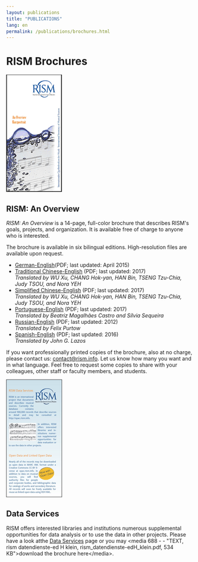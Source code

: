 ```yaml
---
layout: publications
title: "PUBLICATIONS"
lang: en
permalink: /publications/brochures.html
---
```


# RISM Brochures

 ![](/images/news-old-website/csm_KurzportraitS1_bda028b738.jpg "Kurzportrait S1")

## RISM: An Overview

_RISM: An Overview_ is a 14-page, full-color brochure that describes RISM's goals, projects, and organization. It is available free of charge to anyone who is interested.

The brochure is available in six bilingual editions. High-resolution files are available upon request.

- [German-English](/resources-old-website/community-content/Zentralredaktion/20150410_RISM_Broschuere_NEU-1_FINAL.pdf)(PDF; last updated: April 2015) 
- [Traditional Chinese-English](/resources-old-website/community-content/Zentralredaktion/RISM_brochure_Traditional_Chinese_2017_compressed.pdf) (PDF; last updated: 2017)  
_Translated by WU Xu, CHANG Hok-yan, HAN Bin, TSENG Tzu-Chia, Judy TSOU, and Nora YEH_   
- [Simplified Chinese-English](/resources-old-website/community-content/Zentralredaktion/RISM_brochure_Simplified_Chinese_2017_compressed.pdf) (PDF; last updated: 2017)  
_Translated by_ _WU Xu, CHANG Hok-yan, HAN Bin, TSENG Tzu-Chia, Judy TSOU, and Nora YEH_ 
- [Portuguese-English](/resources-old-website/community-content/Zentralredaktion/RISM_brochure_English_Portuguese_web_version.pdf) (PDF; last updated: 2017)   
_Translated by Beatriz Magalhães Castro and Sílvia Sequeira_  
- [Russian-English](/resources-old-website/community-content/Zentralredaktion/RISM_Broschuere_English_Russian.pdf) (PDF; last updated: 2012)  
_Translated by Felix Purtow_
- [Spanish-English](/resources-old-website/community-content/Zentralredaktion/RISM_Broschuere_EN-ESP.pdf) (PDF; last updated: 2016)  
_Translated by John G. Lazos_

If you want professionally printed copies of the brochure, also at no charge, please contact us: [contact@rism.info](mailto:contact@rism.info "Opens window for sending email"). Let us know how many you want and in what language. Feel free to request some copies to share with your colleagues, other staff or faculty members, and students.







[![](/images/news-old-website/csm_Datendienstebroschuere_86b376f1cd.jpg)](/index.php?eID=tx_cms_showpic&file=1516&md5=826885a9c0a173a59c2aa931791add9cb3577de5&parameters%5B0%5D=YTo0OntzOjU6IndpZHRoIjtzOjQwOiJ7JHN0eWxlcy5jb250ZW50LmltZ3RleHQu&parameters%5B1%5D=bGlua1dyYXAud2lkdGh9IjtzOjY6ImhlaWdodCI7czo0MToieyRzdHlsZXMuY29u&parameters%5B2%5D=dGVudC5pbWd0ZXh0LmxpbmtXcmFwLmhlaWdodH0iO3M6NzoiYm9keVRhZyI7czo0&parameters%5B3%5D=MToiPGJvZHkgc3R5bGU9Im1hcmdpbjowOyBiYWNrZ3JvdW5kOiNmZmY7Ij4iO3M6&parameters%5B4%5D=NDoid3JhcCI7czozNzoiPGEgaHJlZj0iamF2YXNjcmlwdDpjbG9zZSgpOyI%2BIHwg&parameters%5B5%5D=PC9hPiI7fQ%3D%3D "Datendienstebroschuere")

## Data Services

RISM offers interested libraries and institutions numerous supplemental opportunities for data analysis or to use the data in other projects. Please have a look atthe [Data Services](/en/community/development/data-services.html) page or you may \<media 688 - - "TEXT, rism datendienste-ed H klein, rism\_datendienste-edH\_klein.pdf, 534 KB"\>download the brochure here\</media\>.